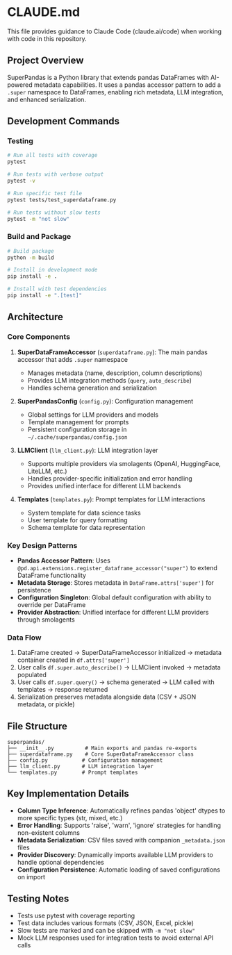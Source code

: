 # CLAUDE.md

This file provides guidance to Claude Code (claude.ai/code) when working with code in this repository.

## Project Overview

SuperPandas is a Python library that extends pandas DataFrames with AI-powered metadata capabilities. It uses a pandas accessor pattern to add a `.super` namespace to DataFrames, enabling rich metadata, LLM integration, and enhanced serialization.

## Development Commands

### Testing
```bash
# Run all tests with coverage
pytest

# Run tests with verbose output
pytest -v

# Run specific test file
pytest tests/test_superdataframe.py

# Run tests without slow tests
pytest -m "not slow"
```

### Build and Package
```bash
# Build package
python -m build

# Install in development mode
pip install -e .

# Install with test dependencies
pip install -e ".[test]"
```

## Architecture

### Core Components

1. **SuperDataFrameAccessor** (`superdataframe.py`): The main pandas accessor that adds `.super` namespace
   - Manages metadata (name, description, column descriptions)
   - Provides LLM integration methods (`query`, `auto_describe`)
   - Handles schema generation and serialization

2. **SuperPandasConfig** (`config.py`): Configuration management
   - Global settings for LLM providers and models
   - Template management for prompts
   - Persistent configuration storage in `~/.cache/superpandas/config.json`

3. **LLMClient** (`llm_client.py`): LLM integration layer
   - Supports multiple providers via smolagents (OpenAI, HuggingFace, LiteLLM, etc.)
   - Handles provider-specific initialization and error handling
   - Provides unified interface for different LLM backends

4. **Templates** (`templates.py`): Prompt templates for LLM interactions
   - System template for data science tasks
   - User template for query formatting
   - Schema template for data representation

### Key Design Patterns

- **Pandas Accessor Pattern**: Uses `@pd.api.extensions.register_dataframe_accessor("super")` to extend DataFrame functionality
- **Metadata Storage**: Stores metadata in `DataFrame.attrs['super']` for persistence
- **Configuration Singleton**: Global default configuration with ability to override per DataFrame
- **Provider Abstraction**: Unified interface for different LLM providers through smolagents

### Data Flow

1. DataFrame created → SuperDataFrameAccessor initialized → metadata container created in `df.attrs['super']`
2. User calls `df.super.auto_describe()` → LLMClient invoked → metadata populated
3. User calls `df.super.query()` → schema generated → LLM called with templates → response returned
4. Serialization preserves metadata alongside data (CSV + JSON metadata, or pickle)

## File Structure

```
superpandas/
├── __init__.py          # Main exports and pandas re-exports
├── superdataframe.py    # Core SuperDataFrameAccessor class
├── config.py           # Configuration management
├── llm_client.py       # LLM integration layer
└── templates.py        # Prompt templates
```

## Key Implementation Details

- **Column Type Inference**: Automatically refines pandas 'object' dtypes to more specific types (str, mixed, etc.)
- **Error Handling**: Supports 'raise', 'warn', 'ignore' strategies for handling non-existent columns
- **Metadata Serialization**: CSV files saved with companion `_metadata.json` files
- **Provider Discovery**: Dynamically imports available LLM providers to handle optional dependencies
- **Configuration Persistence**: Automatic loading of saved configurations on import

## Testing Notes

- Tests use pytest with coverage reporting
- Test data includes various formats (CSV, JSON, Excel, pickle)
- Slow tests are marked and can be skipped with `-m "not slow"`
- Mock LLM responses used for integration tests to avoid external API calls